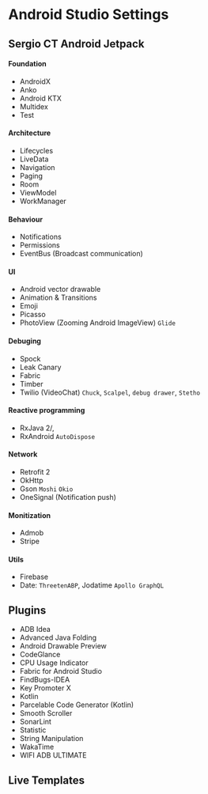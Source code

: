 # Android Studio Settings

## Sergio CT Android Jetpack

#### Foundation
- AndroidX
- Anko
- Android KTX
- Multidex
- Test

#### Architecture
- Lifecycles
- LiveData
- Navigation
- Paging
- Room
- ViewModel
- WorkManager

#### Behaviour
- Notifications
- Permissions
- EventBus (Broadcast communication)

#### UI
- Android vector drawable
- Animation & Transitions
- Emoji
- Picasso
- PhotoView (Zooming Android ImageView)
`Glide`

#### Debuging
- Spock
- Leak Canary
- Fabric
- Timber
- Twilio (VideoChat)
`Chuck`, `Scalpel`, `debug drawer`, `Stetho`
  
#### Reactive programming
- RxJava 2/, 
- RxAndroid
`AutoDispose`

#### Network
- Retrofit 2
- OkHttp
- Gson
`Moshi`
`Okio`
- OneSignal (Notification push)

#### Monitization
- Admob
- Stripe

#### Utils
- Firebase
- Date: `ThreetenABP`, Jodatime
`Apollo GraphQL`

## Plugins
- ADB Idea
- Advanced Java Folding
- Android Drawable Preview
- CodeGlance
- CPU Usage Indicator
- Fabric for Android Studio
- FindBugs-IDEA
- Key Promoter X
- Kotlin
- Parcelable Code Generator (Kotlin)
- Smooth Scroller
- SonarLint
- Statistic
- String Manipulation
- WakaTime
- WIFI ADB ULTIMATE

## Live Templates

